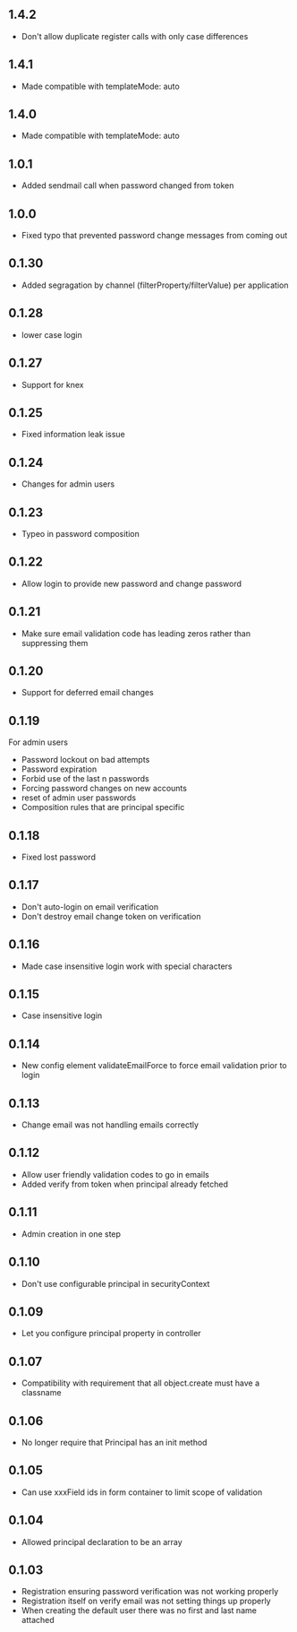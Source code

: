 ## 1.4.2
- Don't allow duplicate register calls with only case differences
## 1.4.1
- Made compatible with templateMode: auto
## 1.4.0
- Made compatible with templateMode: auto
## 1.0.1
- Added sendmail call when password changed from token
## 1.0.0
- Fixed typo that prevented password change messages from coming out
## 0.1.30
- Added segragation by channel (filterProperty/filterValue) per application
## 0.1.28
- lower case login
## 0.1.27
- Support for knex
## 0.1.25
- Fixed information leak issue
## 0.1.24
- Changes for admin users
## 0.1.23
- Typeo in password composition 
## 0.1.22
- Allow login to provide new password and change password
## 0.1.21
- Make sure email validation code has leading zeros rather than suppressing them
## 0.1.20
- Support for deferred email changes
## 0.1.19
For admin users
- Password lockout on bad attempts
- Password expiration
- Forbid use of the last n passwords
- Forcing password changes on new accounts
- reset of admin user passwords
- Composition rules that are principal specific
## 0.1.18
* Fixed lost password
## 0.1.17
* Don't auto-login on email verification
* Don't destroy email change token on verification
## 0.1.16
* Made case insensitive login work with special characters
## 0.1.15
* Case insensitive login
## 0.1.14
* New config element validateEmailForce to force email validation prior to login
## 0.1.13
* Change email was not handling emails correctly
## 0.1.12
* Allow user friendly validation codes to go in emails
* Added verify from token when principal already fetched
## 0.1.11
* Admin creation in one step
## 0.1.10
* Don't use configurable principal in securityContext
## 0.1.09
* Let you configure principal property in controller
## 0.1.07
* Compatibility with requirement that all object.create must have a classname
## 0.1.06
* No longer require that Principal has an init method
## 0.1.05
* Can use xxxField ids in form container to limit scope of validation
## 0.1.04
* Allowed principal declaration to be an array
## 0.1.03
* Registration ensuring password verification was not working properly
* Registration itself on verify email was not setting things up properly
* When creating the default user there was no first and last name attached
